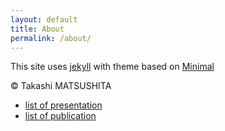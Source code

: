 ```yaml
---
layout: default
title: About
permalink: /about/
---
```


This site uses [jekyll](https://github.com/jekyll/jekyll) with theme based on <a href="https://github.com/pages-themes/minimal">Minimal</a>

&copy; Takashi MATSUSHITA
* <a href="https://takashi-matsushita.github.io/presentations.html">list of presentation</a>
* <a href="https://takashi-matsushita.github.io/publications.html">list of publication</a>
